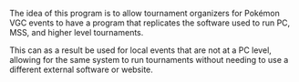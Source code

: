 The idea of this program is to allow tournament organizers for Pokémon VGC events to have a program that replicates the software used to run PC, MSS, and higher level tournaments.

This can as a result be used for local events that are not at a PC level, allowing for the same system to run tournaments without needing to use a different external software or website.
